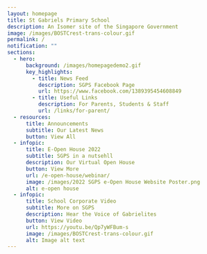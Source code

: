 ```yaml
---
layout: homepage
title: St Gabriels Primary School
description: An Isomer site of the Singapore Government
image: /images/BOSTCrest-trans-colour.gif
permalink: /
notification: ""
sections:
  - hero:
      background: /images/homepagedemo2.gif
      key_highlights:
        - title: News Feed
          description: SGPS Facebook Page
          url: https://www.facebook.com/1389395454608849
        - title: Useful Links
          description: For Parents, Students & Staff
          url: /links/for-parent/
  - resources:
      title: Announcements
      subtitle: Our Latest News
      button: View All
  - infopic:
      title: E-Open House 2022
      subtitle: SGPS in a nutsehll
      description: Our Virtual Open House
      button: View More
      url: /e-open-house/webinar/
      image: /images/2022 SGPS e-Open House Website Poster.png
      alt: e-open house
  - infopic:
      title: School Corporate Video
      subtitle: More on SGPS
      description: Hear the Voice of Gabrielites
      button: View Video
      url: https://youtu.be/Qp7yWFBum-s
      image: /images/BOSTCrest-trans-colour.gif
      alt: Image alt text
---
```

